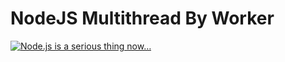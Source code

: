 # NodeJS Multithread By Worker

[![Node.js is a serious thing now… ](http://img.youtube.com/vi/_Im4_3Z1NxQ/0.jpg)](http://www.youtube.com/watch?v=_Im4_3Z1NxQ)
